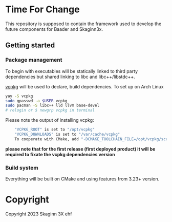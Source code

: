 # Time For Change 

This repository is supposed to contain the framework used to develop the future components for Baader and Skaginn3x.

## Getting started

### Package management

To begin with executables will be statically linked to third party dependencies but shared linking to libc and libc++/libstdc++.

[vcpkg](https://github.com/microsoft/vcpkg) will be used to declare, build dependencies. To set up on Arch Linux 
```bash
yay -S vcpkg
sudo gpasswd -a $USER vcpkg
sudo pacman -S libc++ lld llvm base-devel
# relogin or $ newgrp vcpkg in terminal
```
Please note the output of installing vcpkg:
```bash
    "VCPKG_ROOT" is set to "/opt/vcpkg"
    "VCPKG_DOWNLOADS" is set to "/var/cache/vcpkg"
    To cooperate with CMake, add "-DCMAKE_TOOLCHAIN_FILE=/opt/vcpkg/scripts/buildsystems/vcpkg.cmake"
```

**please note that for the first release (first deployed product) it will be required to fixate the vcpkg dependencies version**

### Build system

Everything will be built on CMake and using features from 3.23+ version.

# Copyright
Copyright 2023 Skaginn 3X ehf

